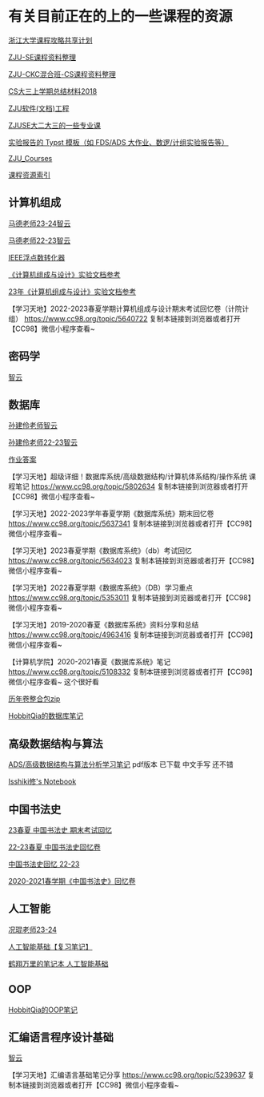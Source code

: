 # 有关目前正在的上的一些课程的资源
[浙江大学课程攻略共享计划](https://qsctech.github.io/zju-icicles/)

[ZJU-SE课程资料整理](https://github.com/Zhang-Each/CourseNoteOfZJUSE)

[ZJU-CKC混合班-CS课程资料整理](https://github.com/zyxNova/ZJU-CKCMix-CS-Course-Material)

[CS大三上学期总结材料2018](https://github.com/yangyueren/course_materials_of_cs)

[ZJU软件(文档)工程](https://github.com/LBruyne/ZJU-SE-CourseMaterial)

[ZJUSE大二大三的一些专业课](https://github.com/YingChengJun/CourseMaterialOfSE?tab=readme-ov-file)

[实验报告的 Typst 模板（如 FDS/ADS 大作业、数逻/计组实验报告等）](https://www.cc98.org/topic/5840106)

[ZJU_Courses](https://github.com/lhxcs/ZJU_Courses)

[课程资源索引](https://www.yuque.com/xianyuxuan/saltfish_shop/course_res_index#cIhfl)


## 计算机组成
[马德老师23-24智云](https://classroom.zju.edu.cn/coursedetail?course_id=58541&tenant_code=112)

[马德老师22-23智云](https://classroom.zju.edu.cn/coursedetail?course_id=49844&tenant_code=112)

[IEEE浮点数转化器](https://tooltt.com/floatconverter/)

[《计算机组成与设计》实验文档参考](https://guahao31.github.io/2024_CO/)

[23年《计算机组成与设计》实验文档参考](https://guahao31.github.io/2023_CO/)

【学习天地】2022-2023春夏学期计算机组成与设计期末考试回忆卷（计院计组） https://www.cc98.org/topic/5640722 复制本链接到浏览器或者打开【CC98】微信小程序查看~


## 密码学
[智云](https://classroom.zju.edu.cn/coursedetail?course_id=58005&tenant_code=112)

## 数据库
[孙建伶老师智云](https://classroom.zju.edu.cn/coursedetail?course_id=58818&tenant_code=112)

[孙建伶老师22-23智云](https://classroom.zju.edu.cn/coursedetail?course_id=47563&tenant_code=112)

[作业答案](https://github.com/noahabe/database_system_concepts_answers)

【学习天地】超级详细！数据库系统/高级数据结构/计算机体系结构/操作系统 课程笔记 https://www.cc98.org/topic/5802634 复制本链接到浏览器或者打开【CC98】微信小程序查看~

【学习天地】2022-2023学年春夏学期《数据库系统》期末回忆卷 https://www.cc98.org/topic/5637341 复制本链接到浏览器或者打开【CC98】微信小程序查看~

【学习天地】2023春夏学期《数据库系统》（db）考试回忆 https://www.cc98.org/topic/5634023 复制本链接到浏览器或者打开【CC98】微信小程序查看~

【学习天地】2022春夏学期《数据库系统》（DB）学习重点 https://www.cc98.org/topic/5353011 复制本链接到浏览器或者打开【CC98】微信小程序查看~

【学习天地】2019-2020春夏《数据库系统》资料分享和总结 https://www.cc98.org/topic/4963416 复制本链接到浏览器或者打开【CC98】微信小程序查看~

【计算机学院】2020-2021春夏《数据库系统》笔记 https://www.cc98.org/topic/5108332 复制本链接到浏览器或者打开【CC98】微信小程序查看~ 这个很好看

[历年卷整合包zip](https://file.cc98.org/v2-upload/blkc1fxo.zip)

[HobbitQia的数据库笔记](https://note.hobbitqia.cc/DB/)

## 高级数据结构与算法
[ADS/高级数据结构与算法分析学习笔记](https://www.cc98.org/topic/5663108) pdf版本 已下载 中文手写 还不错

[Isshiki修's Notebook](https://note.isshikih.top/cour_note/D2CX_AdvancedDataStructure/)

## 中国书法史
[23春夏 中国书法史 期末考试回忆](https://www.cc98.org/topic/5635429)

[22-23春夏 中国书法史回忆卷](https://www.cc98.org/topic/5635422)

[中国书法史回忆 22-23](https://www.cc98.org/topic/5347950)

[2020-2021春学期《中国书法史》回忆卷](https://www.cc98.org/topic/5070891)

## 人工智能
[况琨老师23-24](https://classroom.zju.edu.cn/coursedetail?course_id=59651&tenant_code=112)

[人工智能基础【复习笔记】](https://www.cc98.org/topic/5800988)

[鹤翔万里的笔记本 人工智能基础](https://note.tonycrane.cc/cs/ai/basic/)

## OOP

[HobbitQia的OOP笔记](https://note.hobbitqia.cc/OOP/)

## 汇编语言程序设计基础

[智云](https://classroom.zju.edu.cn/coursedetail?course_id=60090&tenant_code=112)

【学习天地】汇编语言基础笔记分享 https://www.cc98.org/topic/5239637 复制本链接到浏览器或者打开【CC98】微信小程序查看~